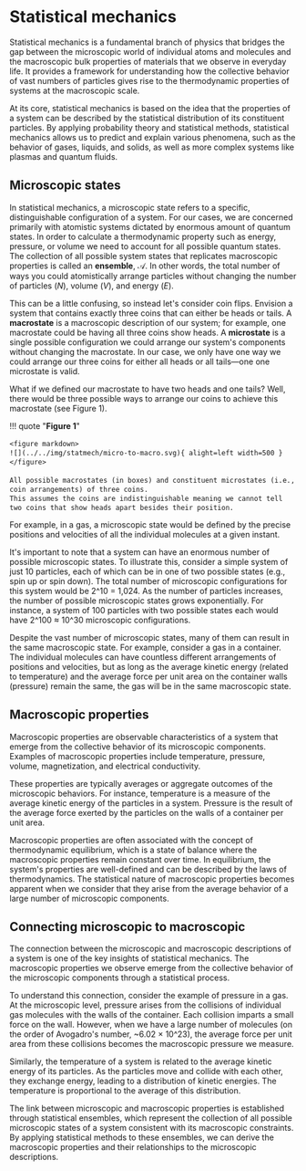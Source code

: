# Statistical mechanics

Statistical mechanics is a fundamental branch of physics that bridges the gap between the microscopic world of individual atoms and molecules and the macroscopic bulk properties of materials that we observe in everyday life.
It provides a framework for understanding how the collective behavior of vast numbers of particles gives rise to the thermodynamic properties of systems at the macroscopic scale.

At its core, statistical mechanics is based on the idea that the properties of a system can be described by the statistical distribution of its constituent particles. By applying probability theory and statistical methods, statistical mechanics allows us to predict and explain various phenomena, such as the behavior of gases, liquids, and solids, as well as more complex systems like plasmas and quantum fluids.

## Microscopic states

In statistical mechanics, a microscopic state refers to a specific, distinguishable configuration of a system.
For our cases, we are concerned primarily with atomistic systems dictated by enormous amount of quantum states.
In order to calculate a thermodynamic property such as energy, pressure, or volume we need to account for all possible quantum states.
The collection of all possible system states that replicates macroscopic properties is called an **ensemble**, $\mathcal{A}$.
In other words, the total number of ways you could atomistically arrange particles without changing the number of particles ($N$), volume ($V$), and energy ($E$).

This can be a little confusing, so instead let's consider coin flips.
Envision a system that contains exactly three coins that can either be heads or tails.
A **macrostate** is a macroscopic description of our system; for example, one macrostate could be having all three coins show heads.
A **microstate** is a single possible configuration we could arrange our system's components without changing the macrostate.
In our case, we only have one way we could arrange our three coins for either all heads or all tails&mdash;one one microstate is valid.

What if we defined our macrostate to have two heads and one tails?
Well, there would be three possible ways to arrange our coins to achieve this macrostate (see Figure 1).

!!! quote "**Figure 1**"

    <figure markdown>
    ![](../../img/statmech/micro-to-macro.svg){ alight=left width=500 }
    </figure>

    All possible macrostates (in boxes) and constituent microstates (i.e., coin arrangements) of three coins.
    This assumes the coins are indistinguishable meaning we cannot tell two coins that show heads apart besides their position.

For example, in a gas, a microscopic state would be defined by the precise positions and velocities of all the individual molecules at a given instant.

It's important to note that a system can have an enormous number of possible microscopic states. To illustrate this, consider a simple system of just 10 particles, each of which can be in one of two possible states (e.g., spin up or spin down). The total number of microscopic configurations for this system would be 2^10 = 1,024. As the number of particles increases, the number of possible microscopic states grows exponentially. For instance, a system of 100 particles with two possible states each would have 2^100 ≈ 10^30 microscopic configurations.

Despite the vast number of microscopic states, many of them can result in the same macroscopic state. For example, consider a gas in a container. The individual molecules can have countless different arrangements of positions and velocities, but as long as the average kinetic energy (related to temperature) and the average force per unit area on the container walls (pressure) remain the same, the gas will be in the same macroscopic state.

## Macroscopic properties

Macroscopic properties are observable characteristics of a system that emerge from the collective behavior of its microscopic components. Examples of macroscopic properties include temperature, pressure, volume, magnetization, and electrical conductivity.

These properties are typically averages or aggregate outcomes of the microscopic behaviors. For instance, temperature is a measure of the average kinetic energy of the particles in a system. Pressure is the result of the average force exerted by the particles on the walls of a container per unit area.

Macroscopic properties are often associated with the concept of thermodynamic equilibrium, which is a state of balance where the macroscopic properties remain constant over time. In equilibrium, the system's properties are well-defined and can be described by the laws of thermodynamics. The statistical nature of macroscopic properties becomes apparent when we consider that they arise from the average behavior of a large number of microscopic components.

## Connecting microscopic to macroscopic

The connection between the microscopic and macroscopic descriptions of a system is one of the key insights of statistical mechanics. The macroscopic properties we observe emerge from the collective behavior of the microscopic components through a statistical process.

To understand this connection, consider the example of pressure in a gas. At the microscopic level, pressure arises from the collisions of individual gas molecules with the walls of the container. Each collision imparts a small force on the wall. However, when we have a large number of molecules (on the order of Avogadro's number, ~6.02 × 10^23), the average force per unit area from these collisions becomes the macroscopic pressure we measure.

Similarly, the temperature of a system is related to the average kinetic energy of its particles. As the particles move and collide with each other, they exchange energy, leading to a distribution of kinetic energies. The temperature is proportional to the average of this distribution.

The link between microscopic and macroscopic properties is established through statistical ensembles, which represent the collection of all possible microscopic states of a system consistent with its macroscopic constraints. By applying statistical methods to these ensembles, we can derive the macroscopic properties and their relationships to the microscopic descriptions.

<!-- REFERENCES -->

[^mcquarrie1976statistical]: Chapter 2 of McQuarrie, D. A. (1976) Statistical mechanics. Harper & Row.
[^frenkel2002understanding]: Chapter 2 of Frenkel, D. & Smit, B. (2002). *Understanding molecular simulation: From algorithms to applications*. Academic Press.
